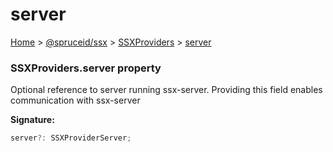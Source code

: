 # server

[Home](https://github.com/spruceid/ssx/blob/main/documentation/reference/ssx-sdk/index.md) > [@spruceid/ssx](../) > [SSXProviders](./) > [server](ssx.ssxproviders.server.md)

### SSXProviders.server property

Optional reference to server running ssx-server. Providing this field enables communication with ssx-server

**Signature:**

```typescript
server?: SSXProviderServer;
```
